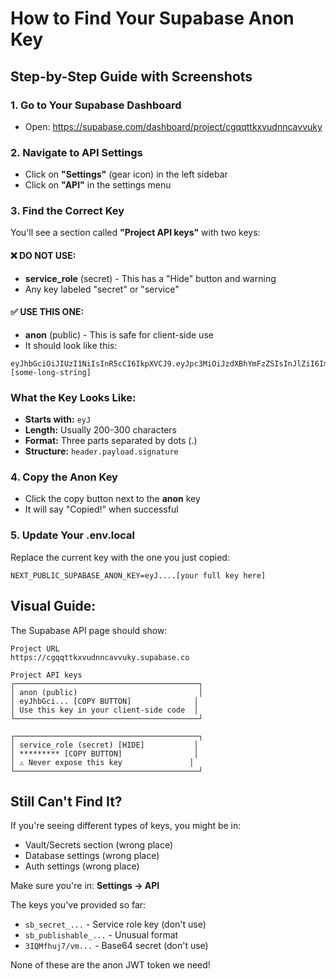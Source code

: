 # How to Find Your Supabase Anon Key

## Step-by-Step Guide with Screenshots

### 1. Go to Your Supabase Dashboard
- Open: https://supabase.com/dashboard/project/cgqqttkxvudnncavvuky

### 2. Navigate to API Settings
- Click on **"Settings"** (gear icon) in the left sidebar
- Click on **"API"** in the settings menu

### 3. Find the Correct Key
You'll see a section called **"Project API keys"** with two keys:

#### ❌ DO NOT USE:
- **service_role** (secret) - This has a "Hide" button and warning
- Any key labeled "secret" or "service"

#### ✅ USE THIS ONE:
- **anon** (public) - This is safe for client-side use
- It should look like this:
```
eyJhbGciOiJIUzI1NiIsInR5cCI6IkpXVCJ9.eyJpc3MiOiJzdXBhYmFzZSIsInJlZiI6ImNncXF0dGt4dnVkbm5jYXZ2dWt5Iiwicm9sZSI6ImFub24iLCJpYXQiOjE3MzM3NTg4MDAsImV4cCI6MjA0OTMzNDgwMH0.[some-long-string]
```

### What the Key Looks Like:
- **Starts with:** `eyJ`
- **Length:** Usually 200-300 characters
- **Format:** Three parts separated by dots (.)
- **Structure:** `header.payload.signature`

### 4. Copy the Anon Key
- Click the copy button next to the **anon** key
- It will say "Copied!" when successful

### 5. Update Your .env.local
Replace the current key with the one you just copied:
```env
NEXT_PUBLIC_SUPABASE_ANON_KEY=eyJ....[your full key here]
```

## Visual Guide:
The Supabase API page should show:

```
Project URL
https://cgqqttkxvudnncavvuky.supabase.co

Project API keys
┌─────────────────────────────────────────┐
│ anon (public)                           │
│ eyJhbGci... [COPY BUTTON]              │
│ Use this key in your client-side code  │
└─────────────────────────────────────────┘

┌─────────────────────────────────────────┐
│ service_role (secret) [HIDE]           │
│ ********* [COPY BUTTON]                │
│ ⚠️ Never expose this key               │
└─────────────────────────────────────────┘
```

## Still Can't Find It?

If you're seeing different types of keys, you might be in:
- Vault/Secrets section (wrong place)
- Database settings (wrong place)  
- Auth settings (wrong place)

Make sure you're in: **Settings → API**

The keys you've provided so far:
- `sb_secret_...` - Service role key (don't use)
- `sb_publishable_...` - Unusual format
- `3IQMfhuj7/vm...` - Base64 secret (don't use)

None of these are the anon JWT token we need!